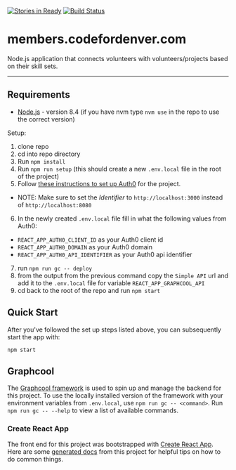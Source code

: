 [![Stories in Ready](https://badge.waffle.io/codefordenver/members.png?label=ready&title=Ready)](https://waffle.io/codefordenver/members?utm_source=badge)
[![Build Status](https://travis-ci.org/codefordenver/members.svg?branch=master)](https://travis-ci.org/codefordenver/members)

# members.codefordenver.com

Node.js application that connects volunteers with volunteers/projects based on their skill sets.

---

## Requirements


- [Node.js](https://nodejs.org) - version 8.4 (if you have nvm type `nvm use` in the repo to use the correct version)

Setup:
1. clone repo
2. cd into repo directory
3. Run `npm install`
4. Run `npm run setup` (this should create a new `.env.local` file in the root of the project)
5. Follow [these instructions to set up Auth0](https://github.com/graphcool/templates/tree/master/auth/auth0#3-setup-auth0) for the project.
  - NOTE: Make sure to set the _Identifier_ to `http://localhost:3000` instead of `http://localhost:8080`
6. In the newly created `.env.local` file fill in what the following values from Auth0:
- `REACT_APP_AUTH0_CLIENT_ID` as your Auth0 client id
- `REACT_APP_AUTH0_DOMAIN` as your Auth0 domain
- `REACT_APP_AUTH0_API_IDENTIFIER` as your Auth0 api identifier
7. run `npm run gc -- deploy`
8. from the output from the previous command copy the `Simple API` url and add it to the `.env.local` file for variable `REACT_APP_GRAPHCOOL_API`
9. cd back to the root of the repo and run `npm start`

## Quick Start
After you've followed the set up steps listed above, you can subsequently start the app with:

```
npm start
```

## Graphcool
The [Graphcool framework](https://github.com/graphcool/framework) is used to spin up and manage the backend for this project. To use the locally installed version of the framework with your environment variables from `.env.local`, use `npm run gc -- <command>`. Run `npm run gc -- --help` to view a list of available commands.

### Create React App
The front end for this project was bootstrapped with [Create React App](https://github.com/facebookincubator/create-react-app). Here are some [generated docs](./docs/CreateReactApp.md) from this project for helpful tips on how to do common things.

